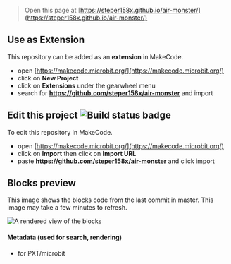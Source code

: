 
> Open this page at [https://steper158x.github.io/air-monster/](https://steper158x.github.io/air-monster/)

## Use as Extension

This repository can be added as an **extension** in MakeCode.

* open [https://makecode.microbit.org/](https://makecode.microbit.org/)
* click on **New Project**
* click on **Extensions** under the gearwheel menu
* search for **https://github.com/steper158x/air-monster** and import

## Edit this project ![Build status badge](https://github.com/steper158x/air-monster/workflows/MakeCode/badge.svg)

To edit this repository in MakeCode.

* open [https://makecode.microbit.org/](https://makecode.microbit.org/)
* click on **Import** then click on **Import URL**
* paste **https://github.com/steper158x/air-monster** and click import

## Blocks preview

This image shows the blocks code from the last commit in master.
This image may take a few minutes to refresh.

![A rendered view of the blocks](https://github.com/steper158x/air-monster/raw/master/.github/makecode/blocks.png)

#### Metadata (used for search, rendering)

* for PXT/microbit
<script src="https://makecode.com/gh-pages-embed.js"></script><script>makeCodeRender("{{ site.makecode.home_url }}", "{{ site.github.owner_name }}/{{ site.github.repository_name }}");</script>
